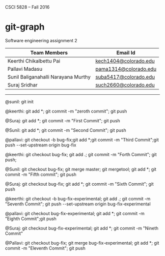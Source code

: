CSCI 5828 – Fall 2016

# git-graph
Software engineering assignment 2

| Team Members | Email Id |
|--------------|----------|
| Keerthi Chikalbettu Pai | kech1404@colorado.edu |
| Pallavi Madasu | pama1314@colorado.edu |
| Sunil Baliganahalli Narayana Murthy | suba5417@colorado.edu |
| Suraj Sridhar |such2660@colorado.edu |

***

@sunil: git init

@keerthi: git add *; git commit -m "zeroth commit"; git push

@Suraj: git add *; git commit -m "First Commit"; git push

@Sunil: git add *; git commit -m "Second Commit"; git push

@pallavi: git checkout -b bug-fix;git add *;git commit -m "Third Commit";git push --set-upstream origin bug-fix

@keerthi: git checkout bug-fix; git add .; git commit -m "Forth Commit"; git push;

@Sunil: git checkout bug-fix; git merge master; git mergetool; git add *; git commit -m "Fifth commit"; git push

@Suraj: git checkout bug-fix; git add *; git commit -m "Sixth Commit"; git push

@keerthi: git checkout -b bug-fix-experimental; git add .; git commit -m "Seventh Commit"; git push --set-upstream origin bug-fix-experimental

@pallavi: git checkout bug-fix-experimental; git add *; git commit -m "Eighth Commit";git push

@Suraj: git checkout bug-fix-experimental; git add *; git commit -m "Nineth Commit"

@Pallavi: git checkout bug-fix; git merge bug-fix-experimental; git add *; git commit -m "Eleventh Commit"; git push
